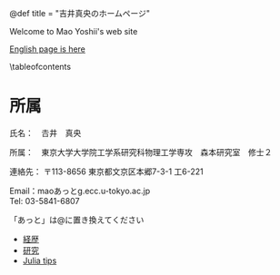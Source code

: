 @def title = "吉井真央のホームページ"

Welcome to Mao Yoshii's web site

[English page is here](/English/Home_eng/)

\tableofcontents <!-- you can use \toc as well -->


# 所属
氏名：　𠮷井　真央

所属：　東京大学大学院工学系研究科物理工学専攻　森本研究室　修士２

連絡先：
〒113-8656 東京都文京区本郷7-3-1 工6-221

Email：maoあっとg.ecc.u-tokyo.ac.jp        
Tel: 03-5841-6807

「あっと」は@に置き換えてください

* [経歴](/CV_jp/)
* [研究](/Research_jp/)
* [Julia tips](/Julia_tips/)
